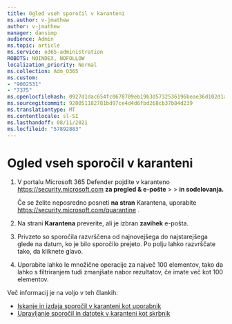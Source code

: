 ```yaml
---
title: Ogled vseh sporočil v karanteni
ms.author: v-jmathew
author: v-jmathew
manager: dansimp
audience: Admin
ms.topic: article
ms.service: o365-administration
ROBOTS: NOINDEX, NOFOLLOW
localization_priority: Normal
ms.collection: Adm_O365
ms.custom:
- "9002531"
- "7375"
ms.openlocfilehash: 0927d1dac654fc0678709eb19b3d5732536196beae36d102d1a94bf7617b1b45
ms.sourcegitcommit: 920051182781bd97ce4d4d6fbd268cb37b84d239
ms.translationtype: MT
ms.contentlocale: sl-SI
ms.lasthandoff: 08/11/2021
ms.locfileid: "57892883"
---
```

# <a name="view-all-quarantined-messages"></a>Ogled vseh sporočil v karanteni

1. V portalu Microsoft 365 Defender pojdite v karanteno <https://security.microsoft.com> **za pregled & e-pošte** \>  \> **in sodelovanja.**

   Če se želite neposredno posneti **na stran** Karantena, uporabite <https://security.microsoft.com/quarantine> .

2. Na strani **Karantena** preverite, ali je izbran **zavihek** e-pošta.
3. Privzeto so sporočila razvrščena od najnovejšega do najstarejšega glede na datum, ko je bilo sporočilo prejeto. Po polju lahko razvrščate tako, da kliknete glavo.
4. Uporabite lahko le množične operacije za največ 100 elementov, tako da lahko s filtriranjem tudi zmanjšate nabor rezultatov, če imate več kot 100 elementov.

Več informacij je na voljo v teh člankih:

- [Iskanje in izdaja sporočil v karanteni kot uporabnik](https://docs.microsoft.com/microsoft-365/security/office-365-security/find-and-release-quarantined-messages-as-a-user)
- [Upravljanje sporočil in datotek v karanteni kot skrbnik](https://docs.microsoft.com/microsoft-365/security/office-365-security/manage-quarantined-messages-and-files)
